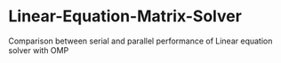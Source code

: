# Linear-Equation-Matrix-Solver
Comparison between serial and parallel performance of Linear equation solver with OMP
